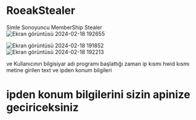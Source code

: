 # RoeakStealer
Simle Sonoyuncu MemberShip Stealer
![Ekran görüntüsü 2024-02-18 192655](https://github.com/roeak1337xd/RoeakStealer/assets/158747756/457dcf10-cc9f-4bf0-b848-f06aeb332b1d)

![Ekran görüntüsü 2024-02-18 191852](https://github.com/roeak1337xd/RoeakStealer/assets/158747756/c3781d85-dd6e-4157-a144-bfe3fa1f942c)
                       ![Ekran görüntüsü 2024-02-18 192213](https://github.com/roeak1337xd/RoeakStealer/assets/158747756/01b23628-3913-4d8a-a4cc-149496514463)

ve Kullanıcının bilgisiyar adı programı başlattığı zaman ip kısmı hwid kısmı metine girilen text ve ipden konum bilgileri
# ipden konum bilgilerini sizin apinize geciriceksiniz
